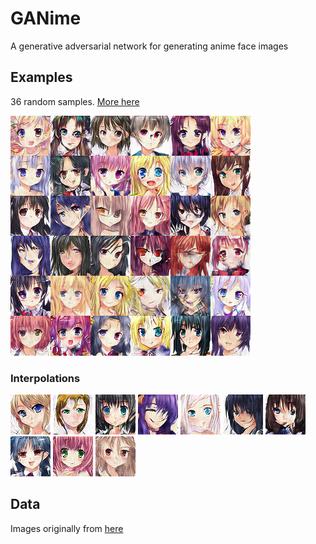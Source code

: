 # GANime
A generative adversarial network for generating anime face images

## Examples
36 random samples. [More here](proj/2_pipeline/1_anime_GAN_sampling/out/raw_samples/)

![example](proj/2_pipeline/1_anime_GAN_sampling/out/raw_samples/sample.01.png)

### Interpolations

![0](proj/2_pipeline/1_anime_GAN_sampling/out/interpolation/sample_0_interp.gif)
![1](proj/2_pipeline/1_anime_GAN_sampling/out/interpolation/sample_1_interp.gif)
![2](proj/2_pipeline/1_anime_GAN_sampling/out/interpolation/sample_2_interp.gif)
![3](proj/2_pipeline/1_anime_GAN_sampling/out/interpolation/sample_3_interp.gif)
![4](proj/2_pipeline/1_anime_GAN_sampling/out/interpolation/sample_4_interp.gif)
![5](proj/2_pipeline/1_anime_GAN_sampling/out/interpolation/sample_5_interp.gif)
![6](proj/2_pipeline/1_anime_GAN_sampling/out/interpolation/sample_6_interp.gif)
![7](proj/2_pipeline/1_anime_GAN_sampling/out/interpolation/sample_7_interp.gif)
![8](proj/2_pipeline/1_anime_GAN_sampling/out/interpolation/sample_8_interp.gif)
![9](proj/2_pipeline/1_anime_GAN_sampling/out/interpolation/sample_9_interp.gif)

## Data
Images originally from [here](https://github.com/Mckinsey666/Anime-Face-Dataset)
